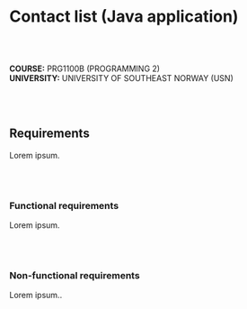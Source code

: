 # Contact list (Java application)

<br>
<br>

**COURSE:**     PRG1100B (PROGRAMMING 2)<br>
**UNIVERSITY:** UNIVERSITY OF SOUTHEAST NORWAY (USN)

<br>
<br>

## Requirements
Lorem ipsum.

<br>
<br>

### Functional requirements
Lorem ipsum.

<br>
<br>

### Non-functional requirements
Lorem ipsum..

